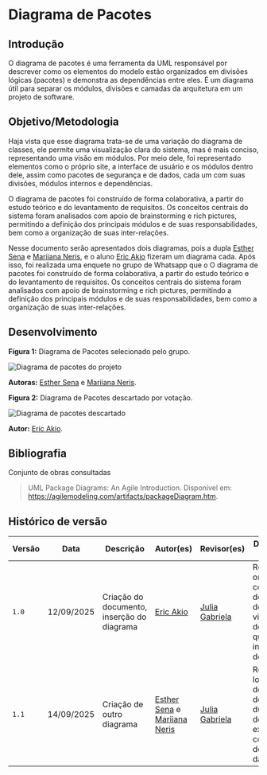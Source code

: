 # Diagrama de Pacotes

## Introdução

O diagrama de pacotes é uma ferramenta da UML responsável por descrever como os elementos do modelo estão organizados em divisões lógicas (pacotes) e demonstra as dependências entre eles. É um diagrama útil para separar os módulos, divisões e camadas da arquitetura em um projeto de software. 

## Objetivo/Metodologia

Haja vista que esse diagrama trata-se de uma variação do diagrama de classes, ele permite uma visualização clara do sistema, mas é mais conciso, representando uma visão em módulos. Por meio dele, foi representado elementos como o próprio site, a interface de usuário e os módulos dentro dele, assim como pacotes de segurança e de dados, cada um com suas divisões, módulos internos e dependências.

O diagrama de pacotes foi construído de forma colaborativa, a partir do estudo teórico e do levantamento de requisitos. Os conceitos centrais do sistema foram analisados com apoio de brainstorming e rich pictures, permitindo a definição dos principais módulos e de suas responsabilidades, bem como a organização de suas inter-relações. 

Nesse documento serão apresentados dois diagramas, pois a dupla [Esther Sena](https://github.com/esmsena) e [Mariiana Neris](https://github.com/Maryyscreuza), e o aluno [Eric Akio](https://github.com/eric-kingu) fizeram um diagrama cada. Após isso, foi realizada uma enquete no grupo de Whatsapp que o 
O diagrama de pacotes foi construído de forma colaborativa, a partir do estudo teórico e do levantamento de requisitos. Os conceitos centrais do sistema foram analisados com apoio de brainstorming e rich pictures, permitindo a definição dos principais módulos e de suas responsabilidades, bem como a organização de suas inter-relações. 

## Desenvolvimento

**Figura 1:** Diagrama de Pacotes selecionado pelo grupo.

![Diagrama de pacotes do projeto](../assets/diagrama_de_pacotes_Esther_Marii.png)

**Autoras:** [Esther Sena](https://github.com/esmsena) e [Mariiana Neris](https://github.com/Maryyscreuza).

**Figura 2:** Diagrama de Pacotes descartado por votação. 

![Diagrama de pacotes descartado](../assets/diagrama_de_pacotes_eric.png)

**Autor:** [Eric Akio](https://github.com/eric-kingu).

## Bibliografia

Conjunto de obras consultadas

> UML Package Diagrams: An Agile Introduction. Disponível em: <https://agilemodeling.com/artifacts/packageDiagram.htm>.

## Histórico de versão

| Versão | Data | Descrição | Autor(es) | Revisor(es) | Detalhes da revisão |
|--------|------|-----------|-----------|-------------|---------------------|
| `1.0`  | 12/09/2025 | Criação do documento, inserção do diagrama | [Eric Akio](https://github.com/eric-kingu) | [Julia Gabriela](https://github.com/JuliaGabP) | Revisão de ortografia e completude do documento, visto a falta do diagrama que outro integrante desenvolveu |
| `1.1`  | 14/09/2025 |Criação de outro diagrama | [Esther Sena](https://github.com/esmsena) e [Mariiana Neris](https://github.com/Maryyscreuza) | [Julia Gabriela](https://github.com/JuliaGabP) | Revisão da localização do documento, duplicação do trecho da explicação e correção dos nomes das imagens|

